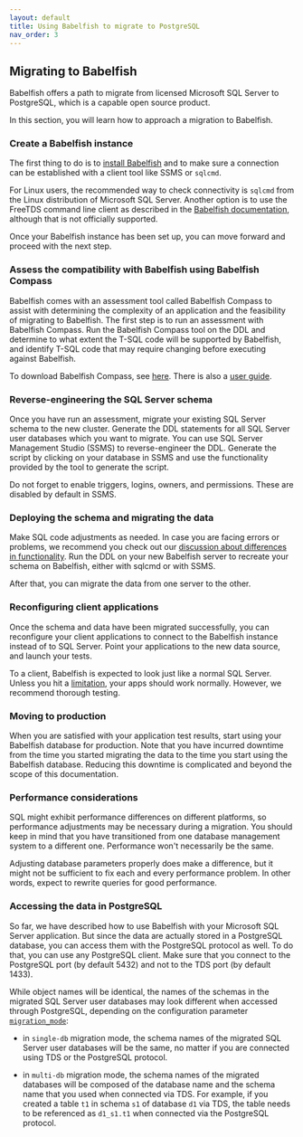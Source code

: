 ```yaml
---
layout: default
title: Using Babelfish to migrate to PostgreSQL
nav_order: 3
---
```


## Migrating to Babelfish

Babelfish offers a path to migrate from licensed Microsoft SQL Server to PostgreSQL, which is a capable open source product.

In this section, you will learn how to approach a migration to Babelfish.


### Create a Babelfish instance

The first thing to do is to
[install Babelfish](/docs/installation/compiling-babelfish-from-source/)
and to make sure a connection can be established with a client tool like SSMS or `sqlcmd`.

For Linux users, the recommended way to check connectivity is `sqlcmd` from the
Linux distribution of Microsoft SQL Server.  Another option is to use the
FreeTDS command line client as described in the
[Babelfish documentation](/docs/usage/command-line), although that is not
officially supported.

Once your Babelfish instance has been set up, you can move forward and proceed with
the next step.

### Assess the compatibility with Babelfish using Babelfish Compass

Babelfish comes with an assessment tool called Babelfish Compass to assist with
determining the complexity of an application and the feasibility of migrating to Babelfish.
The first step is to run an assessment with Babelfish Compass.
Run the Babelfish Compass tool on the DDL and determine to what extent the T-SQL code will
be supported by Babelfish, and identify T-SQL code that may require changing before
executing against Babelfish.

To download Babelfish Compass, see
[here](https://github.com/babelfish-for-postgresql/babelfish_compass/releases/latest).
There is also a
[user guide](https://github.com/babelfish-for-postgresql/babelfish_compass/blob/main/BabelfishCompass_UserGuide.pdf).

### Reverse-engineering the SQL Server schema

Once you have run an assessment, migrate your existing SQL Server schema to the new
cluster. Generate the DDL statements for all SQL Server user databases which you
want to migrate.
You can use SQL Server Management Studio (SSMS) to reverse-engineer the DDL.
Generate the script by clicking on your database in SSMS and use the
functionality provided by the tool to generate the script.

Do not forget to enable triggers, logins, owners, and
permissions. These are disabled by default in SSMS.

### Deploying the schema and migrating the data

Make SQL code adjustments as needed. In case you are facing errors or problems,
we recommend you check out our [discussion about differences in functionality](/docs/usage/limitations-of-babelfish).
Run the DDL on your new Babelfish server to recreate your schema on Babelfish,
either with sqlcmd or with SSMS. 

After that, you can migrate the data from one server to the other.


### Reconfiguring client applications

Once the schema and data have been migrated successfully, you can reconfigure your 
client applications to connect to the Babelfish instance instead of to SQL Server. 
Point your applications to the new data source, and launch your tests.

To a client, Babelfish is expected to look just like a normal SQL Server. Unless
you hit a [limitation](/docs/usage/limitations-of-babelfish), your apps should work
normally. However, we recommend thorough testing.


### Moving to production

When you are satisfied with your application test results, start using your
Babelfish database for production.  Note that you have incurred downtime from
the time you started migrating the data to the time you start using the
Babelfish database.  Reducing this downtime is complicated and beyond the
scope of this documentation.


### Performance considerations

SQL might exhibit performance differences on different platforms, so performance
adjustments may be necessary during a migration. You should keep in mind that you
have transitioned from one database management system to a different one.
Performance won't necessarily be the same.

Adjusting database parameters properly does make a difference, but it might not
be sufficient to fix each and every performance problem. In other words, expect
to rewrite queries for good performance.

### Accessing the data in PostgreSQL

So far, we have described how to use Babelfish with your Microsoft SQL Server
application.  But since the data are actually stored in a PostgreSQL database,
you can access them with the PostgreSQL protocol as well.  To do that, you can
use any PostgreSQL client.  Make sure that you connect to the PostgreSQL port
(by default 5432) and not to the TDS port (by default 1433).

While object names will be identical, the names of the schemas in the migrated SQL
Server user databases may look different when accessed through PostgreSQL,
depending on the configuration parameter
[`migration_mode`](docs/installation/single-multiple):

- in `single-db` migration mode, the schema names of the migrated SQL Server user
  databases will be the same, no matter if you are connected using TDS or
  the PostgreSQL protocol.

- in `multi-db` migration mode, the schema names of the migrated databases will
  be composed of the database name and the schema name that you used when connected
  via TDS.  For example, if you created a table `t1` in schema
  `s1` of database `d1` via TDS, the table needs to be referenced
  as `d1_s1.t1` when connected via the PostgreSQL protocol.
